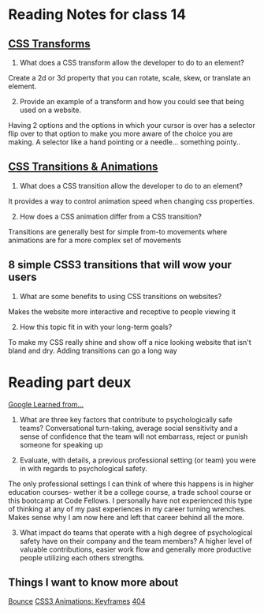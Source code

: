 # Reading Notes for class 14
## [CSS Transforms]()

1. What does a CSS transform allow the developer to do to an element?

Create a 2d or 3d property that you can rotate, scale, skew, or translate an element.


2. Provide an example of a transform and how you could see that being used on a website.

Having 2 options and the options in which your cursor is over has a selector flip over to that option to make you more aware of the choice you are making. A selector like a hand pointing or a needle... something pointy..

## [CSS Transitions & Animations]()

1. What does a CSS transition allow the developer to do to an element?

It provides a way to control animation speed when changing css properties.

2. How does a CSS animation differ from a CSS transition?

Transitions are generally best for simple from-to movements where animations are for a more complex set of movements

## 8 simple CSS3 transitions that will wow your users

1. What are some benefits to using CSS transitions on websites?

Makes the website more interactive and receptive to people viewing it

2. How this topic fit in with your long-term goals?

To make my CSS really shine and show off a nice looking website that isn't bland and dry. Adding transitions can go a long way


# Reading part deux
[Google Learned from...](https://web.archive.org/web/20221125192300/https://www.nytimes.com/2016/02/28/magazine/what-google-learned-from-its-quest-to-build-the-perfect-team.html)
1. What are three key factors that contribute to psychologically safe teams?
Conversational turn-taking, average social sensitivity and a sense of confidence that the team will not embarrass, reject or punish someone for speaking up

2. Evaluate, with details, a previous professional setting (or team) you were in with regards to psychological safety.

The only professional settings I can think of where this happens is in higher education courses- wether it be a college course, a trade school course or this bootcamp at Code Fellows. I personally have not experienced this type of thinking at any of my past experiences in my career turning wrenches. Makes sense why I am now here and left that career behind all the more.

3. What impact do teams that operate with a high degree of psychological safety have on their company and the team members? A higher level of valuable contributions, easier work flow and generally more productive people utilizing each others strengths.



## Things I want to know more about
[Bounce](https://codepen.io/dp_lewis/pen/QWMxRR)
[CSS3 Animations: Keyframes](https://codepen.io/akshaychauhan/pen/dyBqVo)
[404](https://codepen.io/kieranfivestars/pen/MYdQxX)